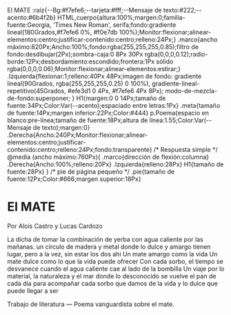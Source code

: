 <!doctype html>
<HTML Lang="es">
<cabeza>
<meta conjunto de caracteres="UTF-8">
<meta nombre="Viewport" contenido="width=device-width,initial-scale=1">
<enlace Rel="Hoja de estilo" tipo="texto/CSS" href="styles.css">
<título>El MATE</título>
<estilo>
  :raíz{--Bg:#f7efe6;--tarjeta:#fff;--Mensaje de texto:#222;--acento:#6b4f2b}
  HTML,cuerpo{altura:100%;margen:0;familia-fuente:Georgia, 'Times New Roman', serifa;fondo:gradiente lineal(180Grados,#f7efe6 0%, #f0e7db 100%);Monitor:flexionar;alinear-elementos:centro;justificar-contenido:centro;relleno:24Px;}
  .marco{ancho máximo:820Px;Ancho:100%;fondo:rgba(255,255,255,0.85);filtro de fondo:desdibujar(2Px);sombra-caja:0 8Px 30Px rgba(0,0,0,0.12);radio-borde:12Px;desbordamiento:escondido;frontera:1Px sólido rgba(0,0,0,0.06);Monitor:flexionar;alinear-elementos:estirar;}
  .Izquierda{flexionar:1;relleno:40Px 48Px;imagen de fondo:
    gradiente lineal(90Grados, rgba(255,255,255,0.25) 0 100%), 
    gradiente-lineal-repetitivo(45Grados, #efe3d1 0 4Px, #f7efe6 4Px 8Px);
    modo-de-mezcla-de-fondo:superponer;
  }
  H1{margen:0 0 14Px;tamaño de fuente:34Px;Color:Var(--acento);espaciado entre letras:1Px}
  .meta{tamaño de fuente:14Px;margen inferior:22Px;Color:#444}
  p.Poema{espacio en blanco:pre-línea;tamaño de fuente:18Px;altura de línea:1.55;Color:Var(--Mensaje de texto);margen:0}
  .Derecha{Ancho:240Px;Monitor:flexionar;alinear-elementos:centro;justificar-contenido:centro;relleno:24Px;fondo:transparente}
  /* Respuesta simple */
  @media (ancho máximo:760Px){
    .marco{dirección de flexión:columna}
    .Derecha{Ancho:100%;relleno:20Px}
    .Izquierda{relleno:28Px}
    H1{tamaño de fuente:28Px}
  }
  /* pie de página pequeño */
  .pie{tamaño de fuente:12Px;Color:#666;margen superior:18Px}
</estilo>
</cabeza>
<cuerpo>
  <Div clase="marco">
    <Div clase="Izquierda">
      <H1>El MATE</H1>
      <Div clase="meta">Por <fuerte>Alois Castro</fuerte> y <fuerte>Lucas Cardozo</fuerte></Div>
      <p clase="Poema">
La dicha de tomar la combinación de yerba con agua caliente por las mañanas.
un círculo de madera y metal
donde lo dulce y amargo tienen lugar, pero a la vez, sin estar los dos ahi
Un mate amargo como la vida
Un mate dulce como lo que la vida puede ofrecer
Con cada sorbo, el tiempo se desvanece cuando el agua caliente cae al lado de la bombilla
Un viaje por lo material, la naturaleza y el mar donde lo desconocido se vuelve el pan de cada día para acompañar cada sorbo que damos de la vida y lo dulce que puede llegar a ser
      </p>
      <Div clase="pie">Trabajo de literatura — Poema vanguardista sobre el mate.</Div>
    </Div>
    <Div clase="Derecha" aria-oculta="verdadero">
      <!-- SVG en línea simple de una calabaza mate con bombilla -->
      <SVG Ancho="140" altura="220" viewBox="0 0 140 220" xmlns="http://www.w3.org/2000/svg" rol="img" aria-etiqueta="Ilustración de un mate">
        <defienden>
          <linearGradient identificación="g1" x1="0" x2="0" y1="0" y2="1">
            <parar compensar="0" color de parada="#c79b6a"/>
            <parar compensar="1" color de parada="#8a5b32"/>
          </linearGradient>
          <linearGradient identificación="g2" x1="0" x2="0" y1="0" y2="1">
            <parar compensar="0" color de parada="#7fb482"/>
            <parar compensar="1" color de parada="#4a7f50"/>
          </linearGradient>
        </defienden>
        <!-- calabaza mate -->
        <elipse CX="70" Cy="160" Rx="48" Ry="24" llenar="#6b4f2b" opacidad="0.95"/>
        <camino d="M30 60 C28 26, 54 18, 70 18 C86 18, 112 26.110 60 C110 110.110 160,70 190 C30 160,30 110,30 60 Z" llenar="url(#g1)" Golpe="#6b4f2b" anchura de trazo="2"/>
        <!-- yerba -->
        <elipse CX="70" Cy="44" Rx="38" Ry="12" llenar="#557a45"/>
        <elipse CX="70" Cy="45" Rx="34" Ry="8" llenar="url(#g2)"/>
        <!-- bombilla -->
        <Rect x="88" y="0" Ancho="8" altura="140" Rx="4" llenar="#bdbdbd" />
        <Rect x="92" y="4" Ancho="2" altura="120" Rx="1" llenar="#fff" opacidad="0.18"/>
        <circunferencia CX="92" Cy="148" r="6" llenar="#bdbdbd"/>
      </SVG>
    </Div>
  </Div>
</cuerpo>
</HTML>
